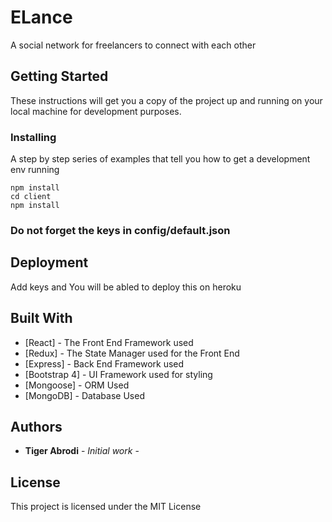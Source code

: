 # ELance

A social network for freelancers to connect with each other

## Getting Started

These instructions will get you a copy of the project up and running on your local machine for development purposes.

### Installing

A step by step series of examples that tell you how to get a development env running

```
npm install
cd client
npm install
```
### Do not forget the keys in config/default.json

## Deployment

Add keys and You will be abled to deploy this on heroku

## Built With

* [React] - The Front End Framework used
* [Redux] - The State Manager used for the Front End
* [Express] - Back End Framework used
* [Bootstrap 4] - UI Framework used for styling
* [Mongoose] - ORM Used
* [MongoDB] - Database Used


## Authors

* **Tiger Abrodi** - *Initial work* - 

## License

This project is licensed under the MIT License 


